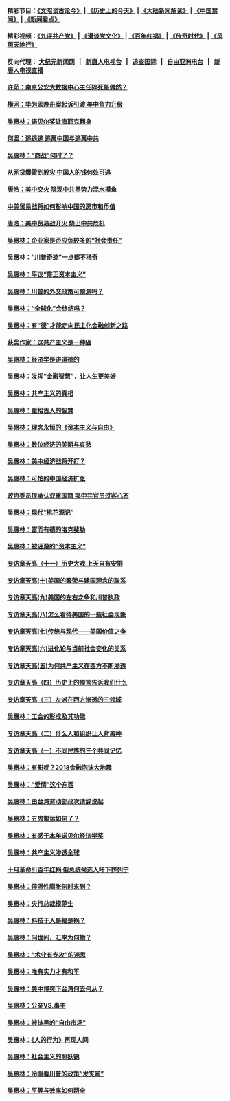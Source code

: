#### 精彩节目：[《文昭谈古论今》](http://155.138.205.71/wenzhao) | [《历史上的今天》](http://155.138.205.71/today-in-history) | [《大陆新闻解读》](http://155.138.205.71/ntdtv-comedy) | [《中国禁闻》](http://155.138.205.71/ntdtv-news) | [《新闻看点》](http://155.138.205.71/news-insight) 

 #### 精彩视频：[《九评共产党》](http://155.138.205.71:10000/videos/jiuping) | [《漫谈党文化》](http://155.138.205.71:10000/videos/mtdwh) | [《百年红祸》](http://155.138.205.71:10000/videos/bnhh) | [《传奇时代》](http://155.138.205.71:10000/videos/legend) | [《风雨天地行》](http://155.138.205.71:10000/videos/fytdx) 

 #### 反向代理： [大纪元新闻网](http://155.138.205.71:10080/) &nbsp;&nbsp;|&nbsp;&nbsp; [新唐人电视台](http://155.138.205.71:8000/) &nbsp;&nbsp;|&nbsp;&nbsp; [追查国际](http://155.138.205.71:10010/) &nbsp;&nbsp;|&nbsp;&nbsp; [自由亚洲电台](http://155.138.205.71:9800/) &nbsp;&nbsp;|&nbsp;&nbsp; [新唐人电视直播](http://155.138.205.71/) 

#### [许茹：南京公安大数据中心主任猝死是偶然？](../pages/nsc423/n11064744.md?t=02230337) 

#### [横河：华为孟晚舟案起诉引渡 美中角力升级](../pages/nsc423/n11027230.md?t=02230337) 

#### [吴惠林：诺贝尔奖让海耶克翻身](../pages/nsc423/n10890049.md?t=02230337) 

#### [何坚：逃逃逃 逃离中国与逃离中共](../pages/nsc423/n10592891.md?t=02230337) 

#### [吴惠林：“商战”何时了？](../pages/nsc423/n10573558.md?t=02230337) 

#### [从网贷爆雷到股灾 中国人的钱何处可逃](../pages/nsc423/n10572800.md?t=02230337) 

#### [唐浩：美中交火 隐现中共黑势力混水摸鱼](../pages/nsc423/n10544040.md?t=02230337) 

#### [中美贸易战将如何影响中国的房市和币值](../pages/nsc423/n10543697.md?t=02230337) 

#### [唐浩：美中贸易战开火 烧出中共危机](../pages/nsc423/n10540126.md?t=02230337) 

#### [吴惠林：企业家是否应负较多的“社会责任”](../pages/nsc423/n10535022.md?t=02230337) 

#### [吴惠林：“川普奇迹”一点都不稀奇](../pages/nsc423/n10512808.md?t=02230337) 

#### [吴惠林：平议“修正资本主义”](../pages/nsc423/n10495724.md?t=02230337) 

#### [吴惠林：川普的外交政策可预测吗？](../pages/nsc423/n10462387.md?t=02230337) 

#### [吴惠林：“全球化”会终结吗？](../pages/nsc423/n10452838.md?t=02230337) 

#### [吴惠林：有“德”才能走向民主化金融创新之路](../pages/nsc423/n10432292.md?t=02230337) 

#### [获奖作家：这共产主义是一种癌](../pages/nsc423/n10431541.md?t=02230337) 

#### [吴惠林：经济学是讲道德的](../pages/nsc423/n10398014.md?t=02230337) 

#### [吴惠林：发挥“金融智慧”，让人生更美好](../pages/nsc423/n10375019.md?t=02230337) 

#### [吴惠林：共产主义的真相](../pages/nsc423/n10351394.md?t=02230337) 

#### [吴惠林：重拾古人的智慧](../pages/nsc423/n10337691.md?t=02230337) 

#### [吴惠林：理念永恒的《资本主义与自由》](../pages/nsc423/n10316274.md?t=02230337) 

#### [吴惠林：数位经济的美丽与哀愁](../pages/nsc423/n10292946.md?t=02230337) 

#### [吴惠林：美中经济战将开打？](../pages/nsc423/n10258825.md?t=02230337) 

#### [吴惠林：可怕的中国经济扩张](../pages/nsc423/n10219147.md?t=02230337) 

#### [政协委员提承认双重国籍 揭中共官员过客心态](../pages/nsc423/n10208809.md?t=02230337) 

#### [吴惠林：现代“桃花源记”](../pages/nsc423/n10185234.md?t=02230337) 

#### [吴惠林：富而有德的洛克斐勒](../pages/nsc423/n10142264.md?t=02230337) 

#### [吴惠林：被诬蔑的“资本主义”](../pages/nsc423/n10124816.md?t=02230337) 

#### [专访章天亮（十一）历史大戏 上天自有安排](../pages/nsc423/n10094905.md?t=02230337) 

#### [专访章天亮(十)美国的繁荣与建国理念的联系](../pages/nsc423/n10094899.md?t=02230337) 

#### [专访章天亮(九)美国的左右之争和川普执政](../pages/nsc423/n10094889.md?t=02230337) 

#### [专访章天亮(八)怎么看待美国的一些社会现象](../pages/nsc423/n10094857.md?t=02230337) 

#### [专访章天亮(七)传统与现代——美国价值之争](../pages/nsc423/n10093140.md?t=02230337) 

#### [专访章天亮(六)进化论与当前社会变化的关系](../pages/nsc423/n10092036.md?t=02230337) 

#### [专访章天亮(五)为何共产主义在西方不断渗透](../pages/nsc423/n10083620.md?t=02230337) 

#### [专访章天亮（四）历史上的预言告诉我们什么](../pages/nsc423/n10083606.md?t=02230337) 

#### [专访章天亮（三）左派在西方渗透的三领域](../pages/nsc423/n10081115.md?t=02230337) 

#### [吴惠林：工会的形成及其功能](../pages/nsc423/n10080633.md?t=02230337) 

#### [专访章天亮（二）什么人和组织让人背离神](../pages/nsc423/n10076637.md?t=02230337) 

#### [专访章天亮（一）不同民族的三个共同记忆](../pages/nsc423/n10074188.md?t=02230337) 

#### [吴惠林：有影呒？2018金融泡沫大地震](../pages/nsc423/n10040534.md?t=02230337) 

#### [吴惠林：“爱情”这个东西](../pages/nsc423/n10019423.md?t=02230337) 

#### [吴惠林：由台湾劳动部政次请辞说起](../pages/nsc423/n9979679.md?t=02230337) 

#### [吴惠林：五鬼搬运如何了？](../pages/nsc423/n9925338.md?t=02230337) 

#### [吴惠林：有感于本年诺贝尔经济学奖](../pages/nsc423/n9871883.md?t=02230337) 

#### [吴惠林：共产主义渗透全球](../pages/nsc423/n9812748.md?t=02230337) 

#### [十月革命引百年红祸 俄总统候选人吁下葬列宁](../pages/nsc423/n9810182.md?t=02230337) 

#### [吴惠林：停滞性膨胀何时来到？](../pages/nsc423/n9764136.md?t=02230337) 

#### [吴惠林：央行总裁模范生](../pages/nsc423/n9728134.md?t=02230337) 

#### [吴惠林：科技于人是福是祸？](../pages/nsc423/n9672982.md?t=02230337) 

#### [吴惠林：问世间，汇率为何物？](../pages/nsc423/n9621788.md?t=02230337) 

#### [吴惠林：“术业有专攻”的迷思](../pages/nsc423/n9580363.md?t=02230337) 

#### [吴惠林：唯有实力才有和平](../pages/nsc423/n9529599.md?t=02230337) 

#### [吴惠林：美中博奕下台湾何去何从？](../pages/nsc423/n9483598.md?t=02230337) 

#### [吴惠林：公亲VS.事主](../pages/nsc423/n9425637.md?t=02230337) 

#### [吴惠林：被抹黑的“自由市场”](../pages/nsc423/n9351545.md?t=02230337) 

#### [吴惠林：《人的行为》再现人间](../pages/nsc423/n9296339.md?t=02230337) 

#### [吴惠林：社会主义的照妖镜](../pages/nsc423/n9243460.md?t=02230337) 

#### [吴惠林：冷眼看川普的政策“发夹弯”](../pages/nsc423/n9120684.md?t=02230337) 

#### [吴惠林：平等与效率如何两全](../pages/nsc423/n9075430.md?t=02230337) 

